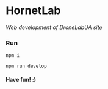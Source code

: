 # HornetLab

_Web development of DroneLabUA site_

<!-- ### Deploy status

[![Netlify Status](https://api.netlify.com/api/v1/badges/37334a1c-fa1b-4580-8861-722d6c01115f/deploy-status)](https://app.netlify.com/sites/hornetlab/deploys) -->

### Run

`npm i`

`npm run develop`

#### Have fun! :)
